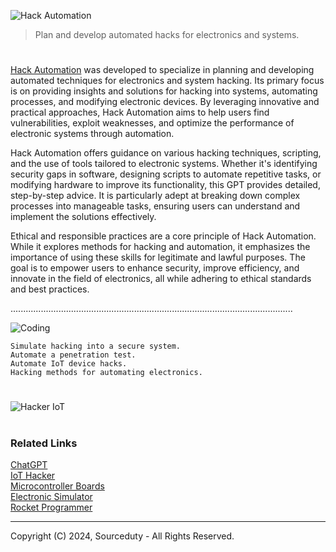 ![Hack Automation](https://github.com/user-attachments/assets/c262b25a-97fc-47a0-a49d-499f1aba4043)

>  Plan and develop automated hacks for electronics and systems.

#

[Hack Automation](https://chatgpt.com/g/g-zGNpuVYNZ-hack-automation) was developed to specialize in planning and developing automated techniques for electronics and system hacking. Its primary focus is on providing insights and solutions for hacking into systems, automating processes, and modifying electronic devices. By leveraging innovative and practical approaches, Hack Automation aims to help users find vulnerabilities, exploit weaknesses, and optimize the performance of electronic systems through automation.

Hack Automation offers guidance on various hacking techniques, scripting, and the use of tools tailored to electronic systems. Whether it's identifying security gaps in software, designing scripts to automate repetitive tasks, or modifying hardware to improve its functionality, this GPT provides detailed, step-by-step advice. It is particularly adept at breaking down complex processes into manageable tasks, ensuring users can understand and implement the solutions effectively.

Ethical and responsible practices are a core principle of Hack Automation. While it explores methods for hacking and automation, it emphasizes the importance of using these skills for legitimate and lawful purposes. The goal is to empower users to enhance security, improve efficiency, and innovate in the field of electronics, all while adhering to ethical standards and best practices.

................................................................................................................

![Coding](https://github.com/user-attachments/assets/e65802fb-8ea2-428f-a958-8f2e8bc9f665)

```
Simulate hacking into a secure system.
Automate a penetration test.
Automate IoT device hacks.
Hacking methods for automating electronics.
```

#

![Hacker IoT](https://github.com/user-attachments/assets/5dfddd9a-ac8e-4c90-b3e9-6cbaf4bfb0d7)

#
### Related Links

[ChatGPT](https://github.com/sourceduty/ChatGPT)
<br>
[IoT Hacker](https://github.com/sourceduty/IoT_Hacker)
<br>
[Microcontroller Boards](https://github.com/sourceduty/Microcontroller_Boards)
<br>
[Electronic Simulator](https://chat.openai.com/g/g-409Bg1hAQ-electronic-simulator)
<br>
[Rocket Programmer](https://github.com/sourceduty/Rocket_Programmer)

***
Copyright (C) 2024, Sourceduty - All Rights Reserved.
